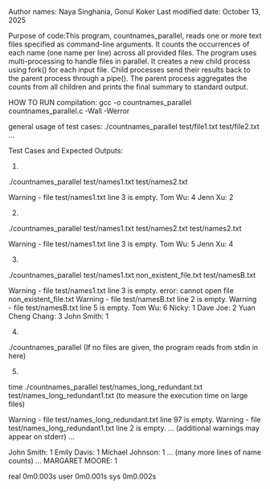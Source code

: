  Author names: Naya Singhania, Gonul Koker
 Last modified date: October 13, 2025

 Purpose of code:This program, countnames_parallel, reads one or more text files specified as command-line arguments. It counts the occurrences of each name (one name per line) across all provided files.
 The program uses multi-processing to handle files in parallel. It creates a new child process using fork() for each input file. Child processes send their results back to the parent process through a pipe(). The parent process aggregates the counts from all children and prints the final summary to standard output.

HOW TO RUN
compilation:
gcc -o countnames_parallel countnames_parallel.c -Wall -Werror

general usage of test cases:
./countnames_parallel test/file1.txt test/file2.txt ...

Test Cases and Expected Outputs:

1.
./countnames_parallel test/names1.txt test/names2.txt

Warning - file test/names1.txt line 3 is empty.
Tom Wu: 4
Jenn Xu: 2

2.
./countnames_parallel test/names1.txt test/names2.txt test/names2.txt

Warning - file test/names1.txt line 3 is empty.
Tom Wu: 5
Jenn Xu: 4

3.
./countnames_parallel test/names1.txt non_existent_file.txt test/namesB.txt

Warning - file test/names1.txt line 3 is empty.
error: cannot open file non_existent_file.txt
Warning - file test/namesB.txt line 2 is empty.
Warning - file test/namesB.txt line 5 is empty.
Tom Wu: 6
Nicky: 1
Dave Joe: 2
Yuan Cheng Chang: 3
John Smith: 1

4.
./countnames_parallel
(If no files are given, the program reads from stdin in here)

5.
time ./countnames_parallel test/names_long_redundant.txt test/names_long_redundant1.txt
(to measure the execution time on large files)

Warning - file test/names_long_redundant.txt line 97 is empty.
Warning - file test/names_long_redundant1.txt line 2 is empty.
... (additional warnings may appear on stderr) ...

John Smith: 1
Emily Davis: 1
Michael Johnson: 1
... (many more lines of name counts) ...
MARGARET MOORE: 1

real    0m0.003s
user    0m0.001s
sys     0m0.002s
